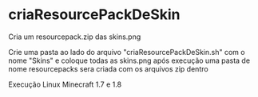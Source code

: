 # criaResourcePackDeSkin
Cria um resourcepack.zip das skins.png

Crie uma pasta ao lado do arquivo "criaResourcePackDeSkin.sh" com o nome "Skins" e coloque todas as skins.png 
após execução uma pasta de nome resourcepacks sera criada com os arquivos zip dentro

Execução Linux
Minecraft 1.7 e 1.8

